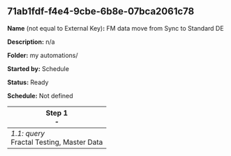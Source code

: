 ## 71ab1fdf-f4e4-9cbe-6b8e-07bca2061c78

**Name** (not equal to External Key)**:** FM data move from Sync to Standard DE

**Description:** n/a

**Folder:** my automations/

**Started by:** Schedule

**Status:** Ready

**Schedule:** Not defined

| Step 1<br>_-_ |
| --- |
| _1.1: query_<br>Fractal Testing, Master Data |
